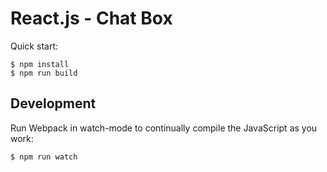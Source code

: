 # React.js - Chat Box

Quick start:

```
$ npm install
$ npm run build
````

## Development

Run Webpack in watch-mode to continually compile the JavaScript as you work:

```
$ npm run watch
```

